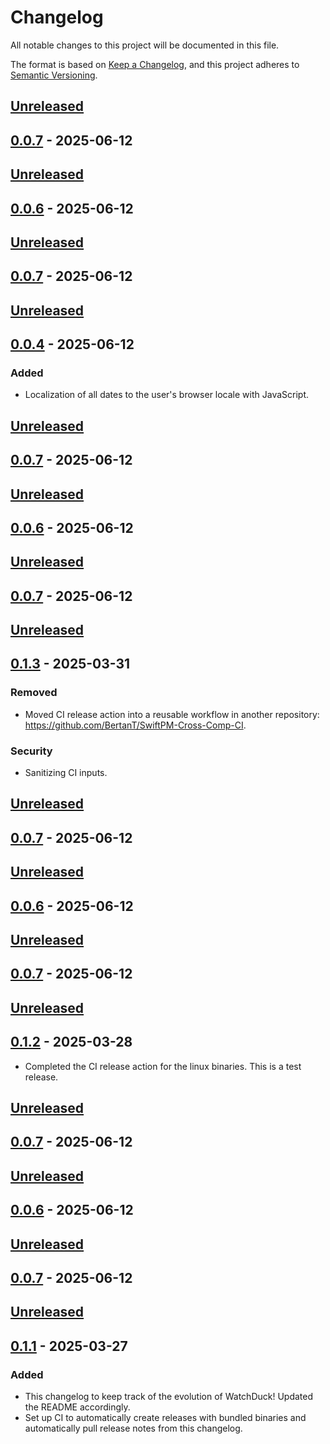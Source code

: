 # Changelog

All notable changes to this project will be documented in this file.

The format is based on [Keep a Changelog](https://keepachangelog.com/en/1.1.0/),
and this project adheres to [Semantic Versioning](https://semver.org/spec/v2.0.0.html).

## [Unreleased]

## [0.0.7] - 2025-06-12

## [Unreleased]

## [0.0.6] - 2025-06-12

## [Unreleased]

## [0.0.7] - 2025-06-12

## [Unreleased]

## [0.0.4] - 2025-06-12
### Added
* Localization of all dates to the user's browser locale with JavaScript.

## [Unreleased]

## [0.0.7] - 2025-06-12

## [Unreleased]

## [0.0.6] - 2025-06-12

## [Unreleased]

## [0.0.7] - 2025-06-12

## [Unreleased]

## [0.1.3] - 2025-03-31
### Removed
* Moved CI release action into a reusable workflow in another repository: https://github.com/BertanT/SwiftPM-Cross-Comp-CI.

### Security
* Sanitizing CI inputs.

## [Unreleased]

## [0.0.7] - 2025-06-12

## [Unreleased]

## [0.0.6] - 2025-06-12

## [Unreleased]

## [0.0.7] - 2025-06-12

## [Unreleased]

## [0.1.2] - 2025-03-28
* Completed the CI release action for the linux binaries. This is a test release.

## [Unreleased]

## [0.0.7] - 2025-06-12

## [Unreleased]

## [0.0.6] - 2025-06-12

## [Unreleased]

## [0.0.7] - 2025-06-12

## [Unreleased]

## [0.1.1] - 2025-03-27

### Added

* This changelog to keep track of the evolution of WatchDuck! Updated the README accordingly.
* Set up CI to automatically create releases with bundled binaries and automatically pull release notes from this changelog.

[unreleased]: https://github.com/BertanT/citest/compare/0.0.7...HEAD
[0.1.0]: https://github.com/BertanT/WatchDuck/releases/tag/0.1.0
[0.1.1]: https://github.com/BertanT/WatchDuck/compare/0.1.0...0.1.1

[0.1.2]: https://github.com/BertanT/WatchDuck/compare/0.1.1...0.1.2

[0.1.3]: https://github.com/BertanT/WatchDuck/compare/0.1.2...0.1.3

[0.0.4]: https://github.com/BertanT/citest/compare/0.0.1...0.0.4

[0.0.4]: https://github.com/BertanT/citest/compare/0.0.1...0.0.4

[0.0.5]: https://github.com/BertanT/citest/compare/0.0.4...0.0.5

[0.0.6]: https://github.com/BertanT/citest/compare/0.0.5...0.0.6

[0.0.7]: https://github.com/BertanT/citest/compare/0.0.5...0.0.7

